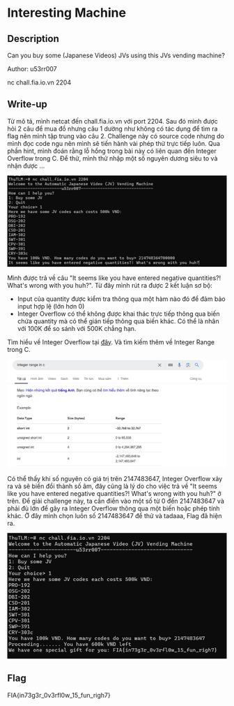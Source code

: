 # Interesting Machine
## Description
Can you buy some (Japanese Videos) JVs using this JVs vending machine?

Author: u53rr007

nc chall.fia.io.vn 2204
## Write-up
Từ mô tả, mình netcat đến chall.fia.io.vn với port 2204. Sau đó mình được hỏi 2 câu để mua đồ nhưng câu 1 dường như không có tác dụng để tìm ra flag nên mình tập trung vào câu 2.
Challenge này có source code nhưng do mình đọc code ngu nên mình sẽ tiến hành vài phép thử trực tiếp luôn. Qua phần hint, mình đoán rằng lỗ hổng trong bài này có
liên quan đến Integer Overflow trong C. Để thử, mình thử nhập một số nguyên dương siêu to và nhận được ...

![3](https://github.com/tlmt009147/2025-Tech-Test/blob/1bb0829970982b991abc40ffa72f3a5a130f71ed/Pwn/Interesting%20Machine/assets/3.png)

Mình được trả về câu "It seems like you have entered negative quantities?! What's wrong with you huh?". Từ đây mình rút ra được 2 kết luận sơ bộ:

- Input của quantity được kiểm tra thông qua một hàm nào đó để đảm bảo input hợp lệ (lớn hơn 0)
- Integer Overflow có thể không được khai thác trực tiếp thông qua biến chứa quantity mà có thể gián tiếp thông qua biến khác. Có thể là nhân với 100K để so sánh với 500K chẳng hạn.

Tìm hiểu về Integer Overflow tại [đây](https://www.welivesecurity.com/2022/02/21/integer-overflow-how-it-occur-can-be-prevented/). Và tìm kiếm thêm về Integer Range trong C.

![2](https://github.com/tlmt009147/2025-Tech-Test/blob/1bb0829970982b991abc40ffa72f3a5a130f71ed/Pwn/Interesting%20Machine/assets/2.png)

Có thể thấy khi số nguyên có giá trị trên 2147483647, Integer Overflow xảy ra và sẽ biến đổi thành số âm, đây cũng là lý do cho việc trả về "It seems like you have entered negative quantities?! What's wrong with you huh?"
ở trên. Để giải challenge này, ta cần điền vào một số từ 0 đến 2147483647 và phải đủ lớn để gây ra Integer Overflow thông qua một biến hoặc phép tính khác. 
Ở đây mình chọn luôn số 2147483647 để thử và tadaaa, Flag đã hiện ra.

![1](https://github.com/tlmt009147/2025-Tech-Test/blob/1bb0829970982b991abc40ffa72f3a5a130f71ed/Pwn/Interesting%20Machine/assets/1.png)

## Flag
FIA{in73g3r_0v3rfl0w_15_fun_righ7}
